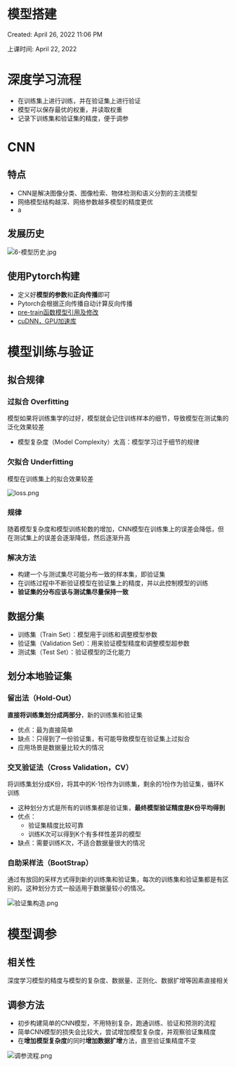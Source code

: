 # 模型搭建

Created: April 26, 2022 11:06 PM

上课时间: April 22, 2022

# 深度学习流程

- 在训练集上进行训练，并在验证集上进行验证
- 模型可以保存最优的权重，并读取权重
- 记录下训练集和验证集的精度，便于调参

# CNN

## 特点

- CNN是解决图像分类、图像检索、物体检测和语义分割的主流模型
- 网络模型结构越深、网络参数越多模型的精度更优
- a

## 发展历史

![6-模型历史.jpg](https://github.com/kk37111754/Aliyun-CV/blob/ea23ff724104d1e70eb583727608f9ed702c4e4c/2022.04.05%E8%AF%BE%E5%90%8E/%E7%94%B0%E5%8F%AF%E6%AC%A3-%E8%B5%84%E6%96%99/pic/6-%E6%A8%A1%E5%9E%8B%E5%8E%86%E5%8F%B2.jpg)

## 使用Pytorch构建

- 定义好**模型的参数**和**正向传播**即可
- Pytorch会根据正向传播自动计算反向传播
- [pre-train函数模型引用及修改](https://blog.csdn.net/whut_ldz/article/details/78845947)
- [cuDNN，GPU加速库](https://zhuanlan.zhihu.com/p/333632424)

# 模型训练与验证

## 拟合规律

### 过拟合 Overfitting

模型如果将训练集学的过好，模型就会记住训练样本的细节，导致模型在测试集的泛化效果较差

- 模型复杂度（Model Complexity）太高：模型学习过于细节的规律

### 欠拟合 Underfitting

模型在训练集上的拟合效果较差

![loss.png](https://github.com/kk37111754/Aliyun-CV/blob/ea23ff724104d1e70eb583727608f9ed702c4e4c/2022.04.05%E8%AF%BE%E5%90%8E/%E7%94%B0%E5%8F%AF%E6%AC%A3-%E8%B5%84%E6%96%99/pic/6-loss.png)

### 规律

随着模型复杂度和模型训练轮数的增加，CNN模型在训练集上的误差会降低，但在测试集上的误差会逐渐降低，然后逐渐升高

### 解决方法

- 构建一个与测试集尽可能分布一致的样本集，即验证集
- 在训练过程中不断验证模型在验证集上的精度，并以此控制模型的训练
- **验证集的分布应该与测试集尽量保持一致**

## 数据分集

- 训练集（Train Set）：模型用于训练和调整模型参数
- 验证集（Validation Set）：用来验证模型精度和调整模型超参数
- 测试集（Test Set）：验证模型的泛化能力

## 划分本地验证集

### 留出法（Hold-Out）

**直接将训练集划分成两部分**，新的训练集和验证集

- 优点：最为直接简单
- 缺点：只得到了一份验证集，有可能导致模型在验证集上过拟合
- 应用场景是数据量比较大的情况

### 交叉验证法（Cross Validation，CV）

将训练集划分成K份，将其中的K-1份作为训练集，剩余的1份作为验证集，循环K训练

- 这种划分方式是所有的训练集都是验证集，**最终模型验证精度是K份平均得到**
- 优点：
  - 验证集精度比较可靠
  - 训练K次可以得到K个有多样性差异的模型
- 缺点：需要训练K次，不适合数据量很大的情况

### 自助采样法（BootStrap）

通过有放回的采样方式得到新的训练集和验证集，每次的训练集和验证集都是有区别的。这种划分方式一般适用于数据量较小的情况。

![验证集构造.png](https://github.com/kk37111754/Aliyun-CV/blob/ea23ff724104d1e70eb583727608f9ed702c4e4c/2022.04.05%E8%AF%BE%E5%90%8E/%E7%94%B0%E5%8F%AF%E6%AC%A3-%E8%B5%84%E6%96%99/pic/6-%E9%AA%8C%E8%AF%81%E9%9B%86%E6%9E%84%E9%80%A0.png)

# 模型调参

## 相关性

深度学习模型的精度与模型的复杂度、数据量、正则化、数据扩增等因素直接相关

## 调参方法

- 初步构建简单的CNN模型，不用特别复杂，跑通训练、验证和预测的流程
- 简单CNN模型的损失会比较大，尝试增加模型复杂度，并观察验证集精度
- 在**增加模型复杂度**的同时**增加数据扩增**方法，直至验证集精度不变

![调参流程.png](https://github.com/kk37111754/Aliyun-CV/blob/ea23ff724104d1e70eb583727608f9ed702c4e4c/2022.04.05%E8%AF%BE%E5%90%8E/%E7%94%B0%E5%8F%AF%E6%AC%A3-%E8%B5%84%E6%96%99/pic/6-%E8%B0%83%E5%8F%82%E6%B5%81%E7%A8%8B.png)

